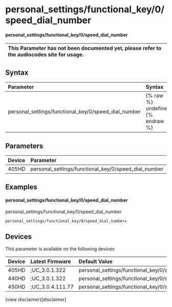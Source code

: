 ﻿---
description: personal_settings/functional_key/0/speed_dial_number
search:
    keywords: ['personal_settings','functional_key','0','speed_dial_number']
---

# personal_settings/functional_key/0/speed_dial_number

#### personal_settings/functional_key/0/speed_dial_number


| This Parameter has not been documented yet, please refer to the audiocodes site for usage.  |
| :--- |

## Syntax
| Parameter | Syntax |
| :--- | :--- |
|personal_settings/functional_key/0/speed_dial_number | {% raw %} undefined {% endraw %} |

## Parameters
|Device|Parameter|value|Description|
|:---|:---|:---|:---|
| 405HD | personal_settings/functional_key/0/speed_dial_number |  |  |

## Examples
#### personal_settings/functional_key/0/speed_dial_number

personal_settings/functional_key/0/speed_dial_number

```
personal_settings/functional_key/0/speed_dial_number=
```

## Devices
This parameter is available on the following devices

| Device | Latest Firmware | Default Value |
|:---|:---|:---|
| 405HD | ;UC_3.0.1.322 | personal_settings/functional_key/0/speed_dial_number= 
| 440HD | ;UC_3.0.1.322 | personal_settings/functional_key/0/speed_dial_number= 
| 450HD | ;UC_3.0.4.111.77 | personal_settings/functional_key/0/speed_dial_number= 

(view disclaimer)[disclaimer]
